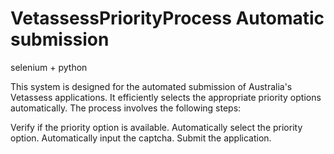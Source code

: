 # VetassessPriorityProcess Automatic submission

selenium + python 


This system is designed for the automated submission of Australia's Vetassess applications. It efficiently selects the appropriate priority options automatically. The process involves the following steps:

Verify if the priority option is available.
Automatically select the priority option.
Automatically input the captcha.
Submit the application.
